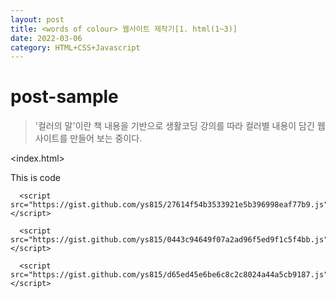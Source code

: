 ```yaml
---
layout: post
title: <words of colour> 웹사이트 제작기[1. html(1~3)]
date: 2022-03-06 
category: HTML+CSS+Javascript
---
```

# post-sample
  
> '컬러의 말'이란 책 내용을 기반으로 생활코딩 강의를 따라 컬러별 내용이 담긴 웹사이트를 만들어 보는 중이다.


<index.html>

This is code
```
  <script src="https://gist.github.com/ys815/27614f54b3533921e5b396998eaf77b9.js"></script>
```
```
  <script src="https://gist.github.com/ys815/0443c94649f07a2ad96f5ed9f1c5f4bb.js"></script>
```
```
  <script src="https://gist.github.com/ys815/d65ed45e6be6c8c2c8024a44a5cb9187.js"></script>
```
